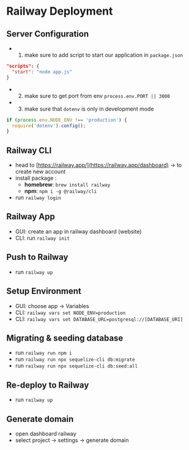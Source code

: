
# Railway Deployment

## Server Configuration

- 1. make sure to add script to start our application in `package.json`

```json
"scripts": {
  "start": "node app.js"
}
```

- 2. make sure to get port from env `process.env.PORT || 3000`
- 3. make sure that `dotenv` is only in development mode

```jsx
if (process.env.NODE_ENV !== 'production') {
  require('dotenv').config();
}
```

## Railway CLI

- head to [https://railway.app/](https://railway.app/dashboard) → to create new account
- install package :
  - **homebrew**: `brew install railway`
  - **npm**: `npm i -g @railway/cli`
- run `railway login`

## Railway App

- GUI: create an app in railway dashboard (website)
- CLI: run `railway init`

## Push to Railway

- run `railway up`

## Setup Environment

- GUI: choose app → Variables
- CLI: `railway vars set NODE_ENV=production`
- CLI: `railway vars set DATABASE_URL=postgresql://[DATABASE_URI]`

## Migrating & seeding database

- run `railway run npm i`
- run `railway run npx sequelize-cli db:migrate`
- run `railway run npx sequelize-cli db:seed:all`

## Re-deploy to Railway

- run `railway up`

## Generate domain

- open dashboard railway
- select project → settings → generate domain
